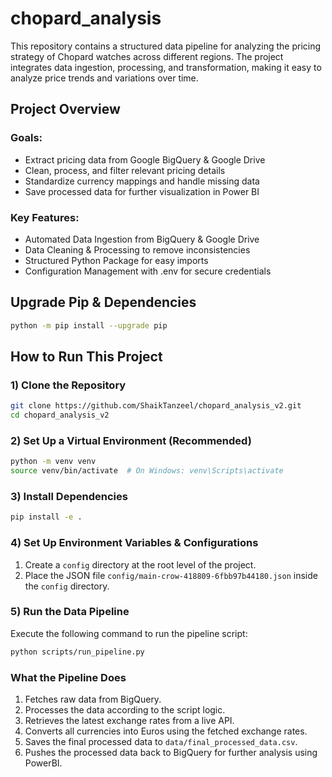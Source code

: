 # chopard_analysis
This repository contains a structured data pipeline for analyzing the pricing strategy of Chopard watches across different regions. The project integrates data ingestion, processing, and transformation, making it easy to analyze price trends and variations over time.

## Project Overview
### Goals:
- Extract pricing data from Google BigQuery & Google Drive
- Clean, process, and filter relevant pricing details
- Standardize currency mappings and handle missing data
- Save processed data for further visualization in Power BI

### Key Features:
- Automated Data Ingestion from BigQuery & Google Drive
- Data Cleaning & Processing to remove inconsistencies
- Structured Python Package for easy imports
- Configuration Management with .env for secure credentials

## Upgrade Pip & Dependencies
```sh
python -m pip install --upgrade pip

```

## How to Run This Project
### 1) Clone the Repository
```sh
git clone https://github.com/ShaikTanzeel/chopard_analysis_v2.git
cd chopard_analysis_v2
```

### 2) Set Up a Virtual Environment (Recommended)
```sh
python -m venv venv
source venv/bin/activate  # On Windows: venv\Scripts\activate
```

### 3) Install Dependencies
```sh
pip install -e .
```

### 4) Set Up Environment Variables & Configurations
1. Create a `config` directory at the root level of the project.
2. Place the JSON file `config/main-crow-418809-6fbb97b44180.json` inside the `config` directory.

### 5) Run the Data Pipeline
Execute the following command to run the pipeline script:
```sh
python scripts/run_pipeline.py
```

### What the Pipeline Does
1. Fetches raw data from BigQuery.
2. Processes the data according to the script logic.
3. Retrieves the latest exchange rates from a live API.
4. Converts all currencies into Euros using the fetched exchange rates.
5. Saves the final processed data to `data/final_processed_data.csv`.
6. Pushes the processed data back to BigQuery for further analysis using PowerBI.

